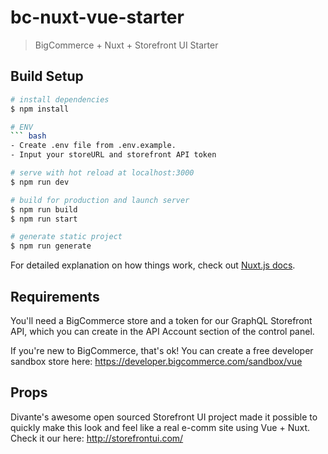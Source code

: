 # bc-nuxt-vue-starter

> BigCommerce + Nuxt + Storefront UI Starter

## Build Setup

````bash
# install dependencies
$ npm install

# ENV
``` bash
- Create .env file from .env.example.
- Input your storeURL and storefront API token

# serve with hot reload at localhost:3000
$ npm run dev

# build for production and launch server
$ npm run build
$ npm run start

# generate static project
$ npm run generate
````

For detailed explanation on how things work, check out [Nuxt.js docs](https://nuxtjs.org).

## Requirements

You'll need a BigCommerce store and a token for our GraphQL Storefront API, which you can create in the API Account section of the control panel.

If you're new to BigCommerce, that's ok! You can create a free developer sandbox store here: https://developer.bigcommerce.com/sandbox/vue

## Props

Divante's awesome open sourced Storefront UI project made it possible to quickly make this look and feel like a real e-comm site using Vue + Nuxt. Check it our here: http://storefrontui.com/
